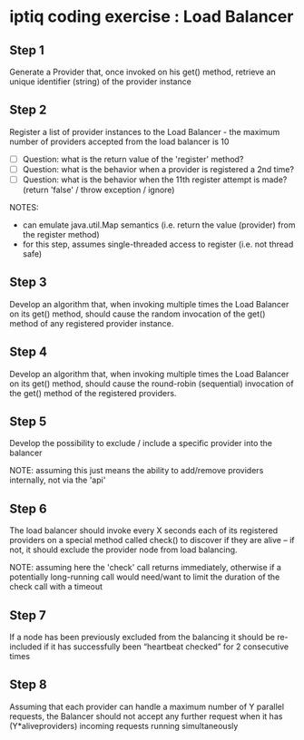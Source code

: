# iptiq coding exercise : Load Balancer

## Step 1

Generate a Provider that, once invoked on his get() method, retrieve an unique identifier (string) of the provider instance

## Step 2

Register a list of provider instances to the Load Balancer - the maximum number of providers accepted from the load balancer is 10

- [ ] Question: what is the return value of the 'register' method?
- [ ] Question: what is the behavior when a provider is registered a 2nd time?
- [ ] Question: what is the behavior when the 11th register attempt is made? (return 'false' / throw exception / ignore)

NOTES:

- can emulate java.util.Map semantics (i.e. return the value (provider) from the register method)
- for this step, assumes single-threaded access to register (i.e. not thread safe)

## Step 3

Develop an algorithm that, when invoking multiple times the Load Balancer on its get() method, should cause the random invocation of the get() method of any registered provider
instance.

## Step 4

Develop an algorithm that, when invoking multiple times the Load Balancer on its get() method, should cause the round-robin (sequential) invocation of the get() method of the
registered providers.

## Step 5

Develop the possibility to exclude / include a specific provider into the balancer

NOTE: assuming this just means the ability to add/remove providers internally, not via the 'api'

## Step 6

The load balancer should invoke every X seconds each of its registered providers on a special method called check() to discover if they are alive – if not, it should exclude the
provider node from load balancing.

NOTE: assuming here the 'check' call returns immediately, otherwise if a potentially long-running call would need/want to limit the duration of the check call with a timeout

## Step 7

If a node has been previously excluded from the balancing it should be re-included if it has successfully been “heartbeat checked” for 2 consecutive times

## Step 8

Assuming that each provider can handle a maximum number of Y parallel requests, the Balancer should not accept any further request when it has (Y*aliveproviders) incoming requests
running simultaneously
